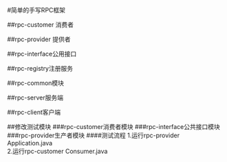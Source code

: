#简单的手写RPC框架

##rpc-customer 消费者

##rpc-provider 提供者

##rpc-interface公用接口

##rpc-registry注册服务

##rpc-common模块

##rpc-server服务端

##rpc-client客户端

##修改测试模块
###rpc-customer消费者模块
###rpc-interface公共接口模块
###rpc-provider生产者模块
####测试流程
1.运行rpc-provider Application.java<br>
2.运行rpc-customer Consumer.java


